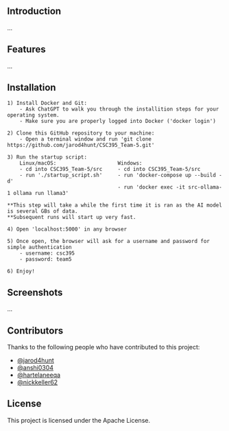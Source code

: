 ## Introduction
...
## Features
...
## Installation
    1) Install Docker and Git:
        - Ask ChatGPT to walk you through the installition steps for your operating system.
        - Make sure you are properly logged into Docker ('docker login')
    
    2) Clone this GitHub repository to your machine:
        - Open a terminal window and run 'git clone https://github.com/jarod4hunt/CSC395_Team-5.git'

    3) Run the startup script:          
        Linux/macOS:                    Windows:                        
        - cd into CSC395_Team-5/src     - cd into CSC395_Team-5/src
        - run './startup_script.sh'     - run 'docker-compose up --build -d'
                                        - run 'docker exec -it src-ollama-1 ollama run llama3'  

    **This step will take a while the first time it is ran as the AI model is several GBs of data.
    **Subsequent runs will start up very fast.

    4) Open 'localhost:5000' in any browser

    5) Once open, the browser will ask for a username and password for simple authentication
        - username: csc395
        - password: team5

    6) Enjoy!

## Screenshots
...
## Contributors
Thanks to the following people who have contributed to this project:
- [@jarod4hunt](https://github.com/jarod4hunt)
- [@anshi0304](https://github.com/anshi0304)
- [@hartelaneeqa](https://github.com/hartelaneeqa)
- [@nickkeller62](https://github.com/nickkeller62)

## License
This project is licensed under the Apache License.
